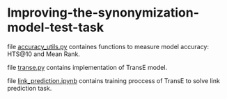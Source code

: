 # Improving-the-synonymization-model-test-task

file [accuracy_utils.py](accuracy_utils.py) containes functions to measure model accuracy: HTS@10 and Mean Rank.

file [transe.py](transe.py) contains implementation of TransE model.

file [link_prediction.ipynb](link_prediction.ipynb) contains training proccess of TransE to solve link prediction task.
